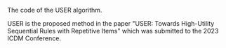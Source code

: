 The code of the USER algorithm.

USER is the proposed method in the paper "USER: Towards High-Utility Sequential Rules with Repetitive Items" which was submitted to the 2023 ICDM Conference.
